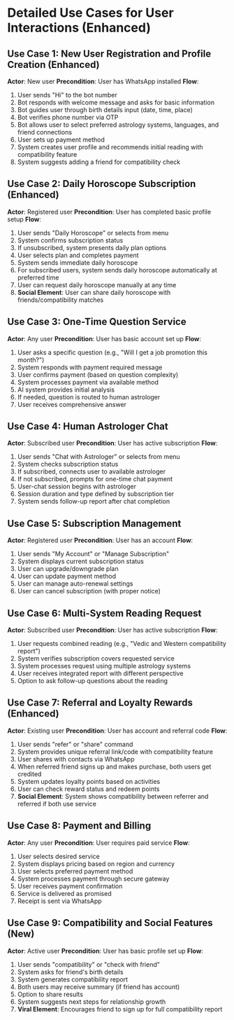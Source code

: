 # Detailed Use Cases for User Interactions (Enhanced)

## Use Case 1: New User Registration and Profile Creation (Enhanced)

**Actor**: New user
**Precondition**: User has WhatsApp installed
**Flow**:

1. User sends "Hi" to the bot number
2. Bot responds with welcome message and asks for basic information
3. Bot guides user through birth details input (date, time, place)
4. Bot verifies phone number via OTP
5. Bot allows user to select preferred astrology systems, languages, and friend connections
6. User sets up payment method
7. System creates user profile and recommends initial reading with compatibility feature
8. System suggests adding a friend for compatibility check

## Use Case 2: Daily Horoscope Subscription (Enhanced)

**Actor**: Registered user
**Precondition**: User has completed basic profile setup
**Flow**:

1. User sends "Daily Horoscope" or selects from menu
2. System confirms subscription status
3. If unsubscribed, system presents daily plan options
4. User selects plan and completes payment
5. System sends immediate daily horoscope
6. For subscribed users, system sends daily horoscope automatically at preferred time
7. User can request daily horoscope manually at any time
8. **Social Element**: User can share daily horoscope with friends/compatibility matches

## Use Case 3: One-Time Question Service

**Actor**: Any user
**Precondition**: User has basic account set up
**Flow**:

1. User asks a specific question (e.g., "Will I get a job promotion this month?")
2. System responds with payment required message
3. User confirms payment (based on question complexity)
4. System processes payment via available method
5. AI system provides initial analysis
6. If needed, question is routed to human astrologer
7. User receives comprehensive answer

## Use Case 4: Human Astrologer Chat

**Actor**: Subscribed user
**Precondition**: User has active subscription
**Flow**:

1. User sends "Chat with Astrologer" or selects from menu
2. System checks subscription status
3. If subscribed, connects user to available astrologer
4. If not subscribed, prompts for one-time chat payment
5. User-chat session begins with astrologer
6. Session duration and type defined by subscription tier
7. System sends follow-up report after chat completion

## Use Case 5: Subscription Management

**Actor**: Registered user
**Precondition**: User has an account
**Flow**:

1. User sends "My Account" or "Manage Subscription"
2. System displays current subscription status
3. User can upgrade/downgrade plan
4. User can update payment method
5. User can manage auto-renewal settings
6. User can cancel subscription (with proper notice)

## Use Case 6: Multi-System Reading Request

**Actor**: Subscribed user
**Precondition**: User has active subscription
**Flow**:

1. User requests combined reading (e.g., "Vedic and Western compatibility report")
2. System verifies subscription covers requested service
3. System processes request using multiple astrology systems
4. User receives integrated report with different perspective
5. Option to ask follow-up questions about the reading

## Use Case 7: Referral and Loyalty Rewards (Enhanced)

**Actor**: Existing user
**Precondition**: User has account and referral code
**Flow**:

1. User sends "refer" or "share" command
2. System provides unique referral link/code with compatibility feature
3. User shares with contacts via WhatsApp
4. When referred friend signs up and makes purchase, both users get credited
5. System updates loyalty points based on activities
6. User can check reward status and redeem points
7. **Social Element**: System shows compatibility between referrer and referred if both use service

## Use Case 8: Payment and Billing

**Actor**: Any user
**Precondition**: User requires paid service
**Flow**:

1. User selects desired service
2. System displays pricing based on region and currency
3. User selects preferred payment method
4. System processes payment through secure gateway
5. User receives payment confirmation
6. Service is delivered as promised
7. Receipt is sent via WhatsApp

## Use Case 9: Compatibility and Social Features (New)

**Actor**: Active user
**Precondition**: User has basic profile set up
**Flow**:

1. User sends "compatibility" or "check with friend"
2. System asks for friend's birth details
3. System generates compatibility report
4. Both users may receive summary (if friend has account)
5. Option to share results
6. System suggests next steps for relationship growth
7. **Viral Element**: Encourages friend to sign up for full compatibility report
